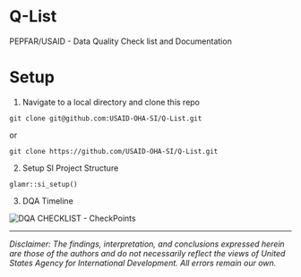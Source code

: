 # Q-List
PEPFAR/USAID - Data Quality Check list and Documentation

# Setup

1. Navigate to a local directory and clone this repo

`git clone git@github.com:USAID-OHA-SI/Q-List.git`

or 

`git clone https://github.com/USAID-OHA-SI/Q-List.git`

2. Setup SI Project Structure

`glamr::si_setup()`


3. DQA Timeline


![DQA CHECKLIST - CheckPoints](https://user-images.githubusercontent.com/3952707/205374267-a15bee4b-a0ef-4d69-a588-b717b7f882fc.png)

---


*Disclaimer: The findings, interpretation, and conclusions expressed herein are those of the authors and do not necessarily reflect the views of United States Agency for International Development. All errors remain our own.*

